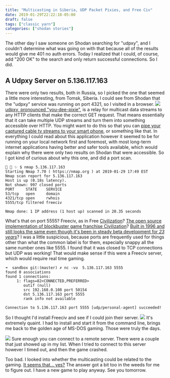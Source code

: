 ```yaml
---
title: "Multicasting in Siberia, UDP Packet Pixies, and Free Civ"
date: 2019-01-29T22:22:18-05:00
draft: false
tags: ["classic yarn"]
categories: ["shodan stories"]
---
```


The other day I saw someone on Shodan searching for "udpxy", and I couldn't determine what was going on with that because all of the results would give me 401 no auth errors. Today I realized that I could, of course, add "200 OK" to the search and only return successful connections. So I did.


## A Udpxy Server on 5.136.117.163
There were only two results, both in Russia, so I picked the one that seemed a little more interesting, from Tomsk, Siberia. I could see from Shodan that the "udpxy" service was running on port 4321, so I visited in a browser.
![](/images/100Days/Day26/udpxy.png)
[udpxy, pronounced "you-dee-pixie"](http://www.udpxy.com/), is a relay for multicast data streams to any HTTP clients that make the correct GET request. That means essentially that it can take multiple UDP streams and turn them into something accessible over HTTP. You might want to do this so that you can [pipe your captured cable tv streams to your smart phone](https://angrytechnician.wordpress.com/2012/07/31/converting-your-multicast-iptv-freeview-to-http-unicast-using-udpxy/), or something like that. In everything I could read about this application however it seemed to be for running on your local network first and foremost, with most long-term internet applications having better and safer tools available, which would explain why there were only two results on Shodan that were accessible. So I got kind of curious about why this one, and did a port scan.
```
👻 🌵 ✨ $ nmap 5.136.117.163
Starting Nmap 7.70 ( https://nmap.org ) at 2019-01-29 17:49 EST
Nmap scan report for 5.136.117.163
Host is up (0.18s latency).
Not shown: 997 closed ports
PORT     STATE    SERVICE
53/tcp   open     domain
4321/tcp open     rwhois
5555/tcp filtered freeciv

Nmap done: 1 IP address (1 host up) scanned in 20.35 seconds
```
What's that on port 5555? Freeciv, as in Free [Civilization](https://en.wikipedia.org/wiki/Civilization_(series))? [The open source implementation of blockbuster game franchise Civilization](http://www.freeciv.org/)? [Built in 1996 and still looks the same even though it's been in steady beta development for _23 years_](https://en.wikipedia.org/wiki/Freeciv)? I was a little suspicious, because ports are frequently used for things other than what the common label is for them, especially snappy all the same number ones like 5555. I found that it was closed to TCP connections but UDP was working! That would make sense if this were a Freeciv server, which would require real time gaming.
```
➜  sandbox git:(master) ✗ nc -vu  5.136.117.163 5555
found 0 associations
found 1 connections:
     1: flags=82<CONNECTED,PREFERRED>
        outif (null)
        src 192.168.0.108 port 50154
        dst 5.136.117.163 port 5555
        rank info not available

Connection to 5.136.117.163 port 5555 [udp/personal-agent] succeeded!
```
So I thought I'd install Freeciv and see if I could join their server.
![](/images/100Days/Day26/freeciv.png)
It's extremely quaint. I had to install and start it from the command line, brings me back to the golden age of MS-DOS gaming. Those were truly the days.

![](/images/100Days/Day26/freecivnet2.png)
Sure enough you can connect to a remote server. There were a couple that just showed up in my list. When I tried to connect to this server however I timed out, and then the game crashed.

Too bad. I looked into whether the multicasting could be related to the gaming. [It seems that... yes?](https://freeciv.fandom.com/wiki/Forum:Multicast_message_to_freeciv_serverS_runing_on_the_same_machine?t=20100205185257) The answer got a bit too in the weeds for me to figure out.
I have a new game to play anyway. See you tomorrow.
